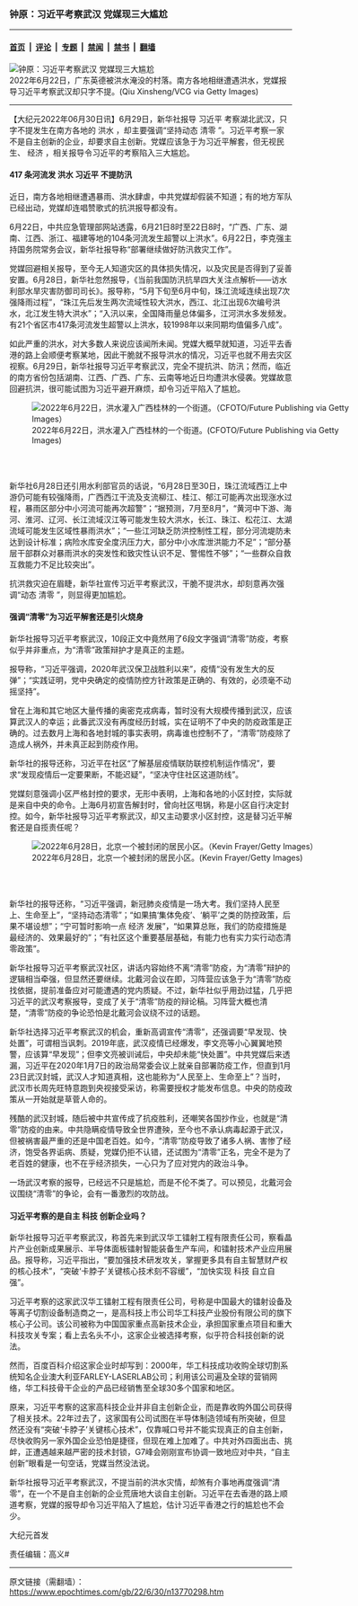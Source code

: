 ### 钟原：习近平考察武汉 党媒现三大尴尬

---

#### [首页](../../../..?n13770298) &nbsp;|&nbsp; [评论](../../../../../epoch-comment?n13770298) &nbsp;|&nbsp; [专题](../../../../../epoch-special?n13770298) &nbsp;|&nbsp; [禁闻](../../../../../epoch-news?n13770298) &nbsp;|&nbsp; [禁书](../../../../../books?n13770298) &nbsp;|&nbsp; [翻墙](https://github.com/gfw-breaker/nogfw/blob/master/README.md?n13770298)


<div><img alt="钟原：习近平考察武汉 党媒现三大尴尬" class="attachment-djy_600_400 size-djy_600_400 wp-post-image" src="https://i.epochtimes.com/assets/uploads/2022/06/id13770301-GettyImages-1404463618-600x400.jpg"/>
<div class="caption">
 2022年6月22日，广东英德被洪水淹没的村落。南方各地相继遭遇洪水，党媒报导习近平考察武汉却只字不提。(Qiu Xinsheng/VCG via Getty Images)
</div></div><hr/><div class="post_content" id="artbody" itemprop="articleBody">
 <!-- article content begin -->
 <p>
  【大纪元2022年06月30日讯】6月29日，新华社报导
  <ok href="https://www.epochtimes.com/gb/tag/%E4%B9%A0%E8%BF%91%E5%B9%B3.html">
   习近平
  </ok>
  考察湖北武汉，只字不提发生在南方各地的
  <ok href="https://www.epochtimes.com/gb/tag/%E6%B4%AA%E6%B0%B4.html">
   洪水
  </ok>
  ，却主要强调“坚持动态
  <ok href="https://www.epochtimes.com/gb/tag/%E6%B8%85%E9%9B%B6.html">
   清零
  </ok>
  ”。习近平考察一家不是自主创新的企业，却要求自主创新。党媒应该急于为习近平解套，但无视民生、
  <ok href="https://www.epochtimes.com/gb/tag/%E7%BB%8F%E6%B5%8E.html">
   经济
  </ok>
  ，相关报导令习近平的考察陷入三大尴尬。
 </p>
 <h4>
  417
  <strong>
   条河流发
   <ok href="https://www.epochtimes.com/gb/tag/%E6%B4%AA%E6%B0%B4.html">
    洪水
   </ok>
  </strong>
  <strong>
   <ok href="https://www.epochtimes.com/gb/tag/%E4%B9%A0%E8%BF%91%E5%B9%B3.html">
    习近平
   </ok>
   不提防汛
  </strong>
 </h4>
 <p>
  近日，南方各地相继遭遇暴雨、洪水肆虐，中共党媒却假装不知道；有的地方军队已经出动，党媒却连唱赞歌式的抗洪报导都没有。
 </p>
 <p>
  6月22日，中共应急管理部网站透露，6月21日8时至22日8时，“广西、广东、湖南、江西、浙江、福建等地的104条河流发生超警以上洪水”。6月22日，李克强主持国务院常务会议，新华社报导称“部署继续做好防汛救灾工作”。
 </p>
 <p>
  党媒回避相关报导，至今无人知道灾区的具体损失情况，以及灾民是否得到了妥善安置。6月28日，新华社忽然报导，《当前我国防汛抗旱四大关注点解析——访水利部水旱灾害防御司司长》。报导称，“5月下旬至6月中旬，珠江流域连续出现7次强降雨过程”，“珠江先后发生两次流域性较大洪水，西江、北江出现6次编号洪水，北江发生特大洪水”；“入汛以来，全国降雨量总体偏多，江河洪水多发频发。有21个省区市417条河流发生超警以上洪水，较1998年以来同期均值偏多八成”。
 </p>
 <p>
  如此严重的洪水，对大多数人来说应该闻所未闻。党媒大概早就知道，习近平去香港的路上会顺便考察某地，因此干脆就不报导洪水的情况，习近平也就不用去灾区视察。6月29日，新华社报导习近平考察武汉，完全不提抗洪、防汛；然而，临近的南方省份包括湖南、江西、广西、广东、云南等地近日均遭洪水侵袭。党媒故意回避抗洪，很可能试图为习近平避开麻烦，却令习近平陷入了尴尬。
 </p>
 <figure aria-describedby="caption-attachment-13770306" class="wp-caption aligncenter" id="attachment_13770306" style="width: 600px">
  <ok href="https://i.epochtimes.com/assets/uploads/2022/06/id13770306-GettyImages-1241464664.jpg" target="_blank">
   <img alt="2022年6月22日，洪水灌入广西桂林的一个街道。（CFOTO/Future Publishing via Getty Images）" class="size-large wp-image-13770306" src="https://i.epochtimes.com/assets/uploads/2022/06/id13770306-GettyImages-1241464664-600x400.jpg"/>
  </ok>
  <br/><figcaption class="wp-caption-text" id="caption-attachment-13770306">
   2022年6月22日，洪水灌入广西桂林的一个街道。(CFOTO/Future Publishing via Getty Images)
  </figcaption><br/>
 </figure><br/>
 <p>
  新华社6月28日还引用水利部官员的话说，“6月28日至30日，珠江流域西江上中游仍可能有较强降雨，广西西江干流及支流柳江、桂江、郁江可能再次出现涨水过程，暴雨区部分中小河流可能再次超警”；“据预测，7月至8月”，“黄河中下游、海河、淮河、辽河、长江流域汉江等可能发生较大洪水，长江、珠江、松花江、太湖流域可能发生区域性暴雨洪水”；“一些江河缺乏防洪控制性工程，部分河流堤防未达到设计标准；病险水库安全度汛压力大，部分中小水库泄洪能力不足”；“部分基层干部群众对暴雨洪水的突发性和致灾性认识不足、警惕性不够”；“一些群众自救互救能力不足比较突出”。
 </p>
 <p>
  抗洪救灾迫在眉睫，新华社宣传习近平考察武汉，干脆不提洪水，却刻意再次强调“动态
  <ok href="https://www.epochtimes.com/gb/tag/%E6%B8%85%E9%9B%B6.html">
   清零
  </ok>
  ”，则显得更加尴尬。
 </p>
 <h4>
  <strong>
   强调“清零”为习近平解套还是引火烧身
  </strong>
 </h4>
 <p>
  新华社报导习近平考察武汉，10段正文中竟然用了6段文字强调“清零”防疫，考察似乎并非重点，为“清零”政策辩护才是真正的主题。
 </p>
 <p>
  报导称，“习近平强调，2020年武汉保卫战胜利以来”，疫情“没有发生大的反弹”；“实践证明，党中央确定的疫情防控方针政策是正确的、有效的，必须毫不动摇坚持”。
 </p>
 <p>
  曾在上海和其它地区大量传播的奥密克戎病毒，暂时没有大规模传播到武汉，应该算武汉人的幸运；此番武汉没有再度经历封城，实在证明不了中央的防疫政策是正确的。过去数月上海和各地封城的事实表明，病毒谁也控制不了，“清零”防疫除了造成人祸外，并未真正起到防疫作用。
 </p>
 <p>
  新华社的报导还称，习近平在社区“了解基层疫情联防联控机制运作情况”，要求“发现疫情后一定要果断，不能迟疑”，“坚决守住社区这道防线”。
 </p>
 <p>
  党媒刻意强调小区严格封控的要求，无形中表明，上海和各地的小区封控，实际就是来自中央的命令。上海6月初宣告解封时，曾向社区甩锅，称是小区自行决定封控。如今，新华社报导习近平考察武汉，却又主动要求小区封控，这是替习近平解套还是自揽责任呢？
 </p>
 <figure aria-describedby="caption-attachment-13770308" class="wp-caption aligncenter" id="attachment_13770308" style="width: 600px">
  <ok href="https://i.epochtimes.com/assets/uploads/2022/06/id13770308-GettyImages-1405624014.jpg" target="_blank">
   <img alt="2022年6月28日，北京一个被封闭的居民小区。（Kevin Frayer/Getty Images）" class="size-large wp-image-13770308" src="https://i.epochtimes.com/assets/uploads/2022/06/id13770308-GettyImages-1405624014-600x393.jpg"/>
  </ok>
  <br/><figcaption class="wp-caption-text" id="caption-attachment-13770308">
   2022年6月28日，北京一个被封闭的居民小区。(Kevin Frayer/Getty Images)
  </figcaption><br/>
 </figure><br/>
 <p>
  新华社的报导还称，“习近平强调，新冠肺炎疫情是一场大考。我们坚持人民至上、生命至上”，“坚持动态清零”；“如果搞‘集体免疫’、‘躺平’之类的防控政策，后果不堪设想”；“宁可暂时影响一点
  <ok href="https://www.epochtimes.com/gb/tag/%E7%BB%8F%E6%B5%8E.html">
   经济
  </ok>
  发展”，“如果算总账，我们的防疫措施是最经济的、效果最好的”；“有社区这个重要基层基础，有能力也有实力实行动态清零政策”。
 </p>
 <p>
  新华社报导习近平考察武汉社区，讲话内容始终不离“清零”防疫，为“清零”辩护的逻辑相当牵强，但显然还要继续。北戴河会议在即，习阵营应该急于为“清零”防疫找依据，提前准备应对可能遭遇的党内质疑。不过，新华社似乎用劲过猛，几乎把习近平的武汉考察报导，变成了关于“清零”防疫的辩论稿。习阵营大概也清楚，“清零”防疫的争论恐怕是北戴河会议绕不过的话题。
 </p>
 <p>
  新华社选择习近平考察武汉的机会，重新高调宣传“清零”，还强调要“早发现、快处置”，可谓相当讽刺。2019年底，武汉疫情已经爆发，李文亮等小心翼翼地预警，应该算“早发现”；但李文亮被训诫后，中央却未能“快处置”。中共党媒后来透漏，习近平在2020年1月7日的政治局常委会议上就亲自部署防疫工作，但直到1月23日武汉封城，武汉人才知道真相，这也能称为“人民至上、生命至上”？当时，武汉市长周先旺特意跑到央视接受采访，称需要授权才能发布信息。中央的防疫政策从一开始就是草菅人命的。
 </p>
 <p>
  残酷的武汉封城，随后被中共宣传成了抗疫胜利，还嘲笑各国抄作业，也就是“清零”防疫的由来。中共隐瞒疫情导致全世界遭殃，至今也不承认病毒起源于武汉，但被祸害最严重的还是中国老百姓。如今，“清零”防疫导致了诸多人祸、害惨了经济，饱受各界诟病、质疑，党媒仍拒不认错，还试图为“清零”正名，完全不是为了老百姓的健康，也不在乎经济损失，一心只为了应对党内的政治斗争。
 </p>
 <p>
  一场武汉考察的报导，已经远不只是尴尬，而是不伦不类了。可以预见，北戴河会议围绕“清零”的争论，会有一番激烈的攻防战。
 </p>
 <h4>
  <strong>
   习近平考察的是自主
   <ok href="https://www.epochtimes.com/gb/tag/%E7%A7%91%E6%8A%80.html">
    科技
   </ok>
   创新企业吗？
  </strong>
 </h4>
 <p>
  新华社报导习近平考察武汉，称首先来到武汉华工镭射工程有限责任公司，察看晶片产业创新成果展示、半导体面板镭射智能装备生产车间，和镭射技术产业应用展品。报导称，习近平指出，“要加强技术研发攻关，掌握更多具有自主智慧财产权的核心技术”，“突破‘卡脖子’关键核心技术刻不容缓”，“加快实现
  <ok href="https://www.epochtimes.com/gb/tag/%E7%A7%91%E6%8A%80.html">
   科技
  </ok>
  自立自强”。
 </p>
 <p>
  习近平考察的这家武汉华工镭射工程有限责任公司，号称是中国最大的镭射设备及等离子切割设备制造商之一，是高科技上市公司华工科技产业股份有限公司的旗下核心子公司。该公司被称为中国国家重点高新技术企业，承担国家重点项目和重大科技攻关专案；看上去名头不小，这家企业被选择考察，似乎符合科技创新的说法。
 </p>
 <p>
  然而，百度百科介绍这家企业时却写到：2000年，华工科技成功收购全球切割系统知名企业澳大利亚FARLEY-LASERLAB公司；利用该公司遍及全球的营销网络，华工科技骨干企业的产品已经销售至全球30多个国家和地区。
 </p>
 <p>
  原来，习近平考察的这家高科技企业并非自主创新企业，而是靠收购外国公司获得了相关技术。22年过去了，这家国有公司试图在半导体制造领域有所突破，但显然还没有“突破‘卡脖子’关键核心技术”，仅靠喊口号并不能实现真正的自主创新，尽快收购另一家外国企业恐怕是捷径，但现在难上加难了。中共对外四面出击、挑衅，正遭遇越来越严密的技术封锁，G7峰会刚刚宣布协调一致地应对中共，“自主创新”眼看是一句空话，党媒当然没法说。
 </p>
 <p>
  新华社报导习近平考察武汉，不提当前的洪水灾情，却煞有介事地再度强调“清零”，在一个不是自主创新的企业荒唐地大谈自主创新。习近平在去香港的路上顺道考察，党媒的报导却令习近平陷入了尴尬，估计习近平香港之行的尴尬也不会少。
 </p>
 <p>
  大纪元首发
 </p>
 <p>
  责任编辑：高义#
 </p>
 <!-- article content end -->
 <div id="below_article_ad">
 </div>
</div>


---

原文链接（需翻墙）：https://www.epochtimes.com/gb/22/6/30/n13770298.htm